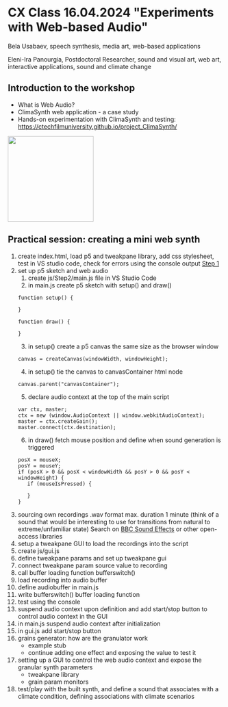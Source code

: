 # CX Class 16.04.2024 "Experiments with Web-based Audio"
Bela Usabaev, speech synthesis, media art, web-based applications

Eleni-Ira Panourgia, Postdoctoral Researcher, sound and visual art, web art, interactive applications, sound and climate change

## Introduction to the workshop
- What is Web Audio?
- ClimaSynth web application - a case study
- Hands-on experimentation with ClimaSynth and testing: https://ctechfilmuniversity.github.io/project_ClimaSynth/

<img src="https://github.com/xy-grainsynth/xy-prototype/assets/115570643/34b7190e-8a4f-4ede-9a6f-cfd78e3b5bac"  width="200" height="200">

## Practical session: creating a mini web synth
1. create index.html, load p5 and tweakpane library, add css stylesheet, test in VS studio code, check for errors using the console output [Step 1](https://github.com/xy-grainsynth/workshop/tree/3e2b8b6582ee4d3fdd18285555bde1f1e51077b2)
2. set up p5 sketch and web audio
   1. create js/Step2/main.js file in VS Studio Code
   2. in main.js create p5 sketch with setup() and draw()
     ```
     function setup() {

     }

     function draw() {
     
     }
     ```
   3. in setup() create a p5 canvas the same size as the browser window
     ```
     canvas = createCanvas(windowWidth, windowHeight);
     ```
   4. in setup() tie the canvas to canvasContainer html node
     ```
     canvas.parent("canvasContainer");
     ```
   5. declare audio context at the top of the main script
     ```
     var ctx, master;
     ctx = new (window.AudioContext || window.webkitAudioContext);
     master = ctx.createGain();
     master.connect(ctx.destination);
     ```
   6. in draw() fetch mouse position and define when sound generation is triggered
     ```
     posX = mouseX;
     posY = mouseY;
     if (posX > 0 && posX < windowWidth && posY > 0 && posY < windowHeight) {
        if (mouseIsPressed) {
     
        }
     }
     ```
3. sourcing own recordings .wav format max. duration 1 minute (think of a sound that would be interesting to use for transitions from natural to extreme/unfamiliar state) Search on [BBC Sound Effects](https://sound-effects.bbcrewind.co.uk/search?q=nature&resultSize=30) or other open-access libraries
4. setup a tweakpane GUI to load the recordings into the script
  1. create js/gui.js
  2. define tweakpane params and set up tweakpane gui
  3. connect tweakpane param source value to recording
  4. call buffer loading function bufferswitch()
5. load recording into audio buffer
  1. define audiobuffer in main.js
  2. write bufferswitch() buffer loading function
  3. test using the console  
7. suspend audio context upon definition and add start/stop button to control audio context in the GUI
  1. in main.js suspend audio context after initialization
  2. in gui.js add start/stop button
8. grains generator: how are the granulator work
   - example stub
   - continue adding one effect and exposing the value to test it 
9. setting up a GUI to control the web audio context and expose the granular synth parameters
   - tweakpane library
   - grain param monitors
10. test/play with the built synth, and define a sound that associates with a climate condition, defining associations with climate scenarios
